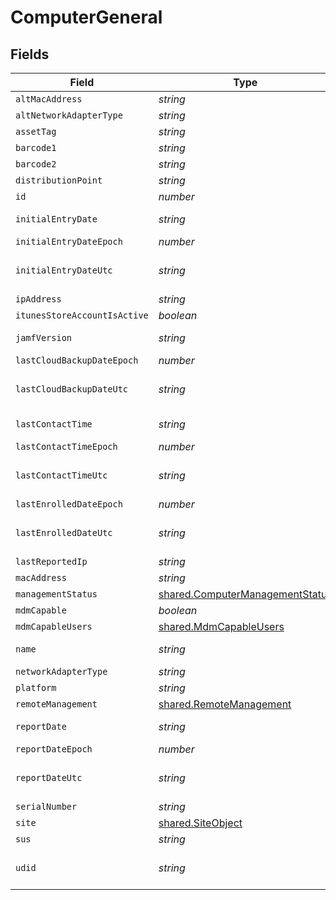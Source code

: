 # ComputerGeneral


## Fields

| Field                                                                                     | Type                                                                                      | Required                                                                                  | Description                                                                               | Example                                                                                   |
| ----------------------------------------------------------------------------------------- | ----------------------------------------------------------------------------------------- | ----------------------------------------------------------------------------------------- | ----------------------------------------------------------------------------------------- | ----------------------------------------------------------------------------------------- |
| `altMacAddress`                                                                           | *string*                                                                                  | :heavy_minus_sign:                                                                        | N/A                                                                                       | E0:AC:CB:97:36:G4                                                                         |
| `altNetworkAdapterType`                                                                   | *string*                                                                                  | :heavy_minus_sign:                                                                        | N/A                                                                                       | IEEE80211                                                                                 |
| `assetTag`                                                                                | *string*                                                                                  | :heavy_minus_sign:                                                                        | N/A                                                                                       |                                                                                           |
| `barcode1`                                                                                | *string*                                                                                  | :heavy_minus_sign:                                                                        | N/A                                                                                       |                                                                                           |
| `barcode2`                                                                                | *string*                                                                                  | :heavy_minus_sign:                                                                        | N/A                                                                                       |                                                                                           |
| `distributionPoint`                                                                       | *string*                                                                                  | :heavy_minus_sign:                                                                        | N/A                                                                                       |                                                                                           |
| `id`                                                                                      | *number*                                                                                  | :heavy_minus_sign:                                                                        | N/A                                                                                       | 1                                                                                         |
| `initialEntryDate`                                                                        | *string*                                                                                  | :heavy_minus_sign:                                                                        | N/A                                                                                       | 2017-07-07 18:37:04                                                                       |
| `initialEntryDateEpoch`                                                                   | *number*                                                                                  | :heavy_minus_sign:                                                                        | N/A                                                                                       | 1499470624555                                                                             |
| `initialEntryDateUtc`                                                                     | *string*                                                                                  | :heavy_minus_sign:                                                                        | N/A                                                                                       | 2017-07-07T18:37:04.555-0500                                                              |
| `ipAddress`                                                                               | *string*                                                                                  | :heavy_minus_sign:                                                                        | N/A                                                                                       | 10.1.1.1                                                                                  |
| `itunesStoreAccountIsActive`                                                              | *boolean*                                                                                 | :heavy_minus_sign:                                                                        | N/A                                                                                       |                                                                                           |
| `jamfVersion`                                                                             | *string*                                                                                  | :heavy_minus_sign:                                                                        | N/A                                                                                       | 9.99.0-t1494340586                                                                        |
| `lastCloudBackupDateEpoch`                                                                | *number*                                                                                  | :heavy_minus_sign:                                                                        | N/A                                                                                       | 1499470624555                                                                             |
| `lastCloudBackupDateUtc`                                                                  | *string*                                                                                  | :heavy_minus_sign:                                                                        | N/A                                                                                       | 2017-07-07T18:37:04.555-0500                                                              |
| `lastContactTime`                                                                         | *string*                                                                                  | :heavy_minus_sign:                                                                        | N/A                                                                                       | 2017-07-07 18:37:04                                                                       |
| `lastContactTimeEpoch`                                                                    | *number*                                                                                  | :heavy_minus_sign:                                                                        | N/A                                                                                       | 1499470624555                                                                             |
| `lastContactTimeUtc`                                                                      | *string*                                                                                  | :heavy_minus_sign:                                                                        | N/A                                                                                       | 2017-07-07T18:37:04.555-0500                                                              |
| `lastEnrolledDateEpoch`                                                                   | *number*                                                                                  | :heavy_minus_sign:                                                                        | N/A                                                                                       | 1499470624555                                                                             |
| `lastEnrolledDateUtc`                                                                     | *string*                                                                                  | :heavy_minus_sign:                                                                        | N/A                                                                                       | 2017-07-07T18:37:04.555-0500                                                              |
| `lastReportedIp`                                                                          | *string*                                                                                  | :heavy_minus_sign:                                                                        | N/A                                                                                       | 192.0.0.1                                                                                 |
| `macAddress`                                                                              | *string*                                                                                  | :heavy_minus_sign:                                                                        | N/A                                                                                       | E0:AC:CB:97:36:G4                                                                         |
| `managementStatus`                                                                        | [shared.ComputerManagementStatus](../../../sdk/models/shared/computermanagementstatus.md) | :heavy_minus_sign:                                                                        | N/A                                                                                       |                                                                                           |
| `mdmCapable`                                                                              | *boolean*                                                                                 | :heavy_minus_sign:                                                                        | N/A                                                                                       |                                                                                           |
| `mdmCapableUsers`                                                                         | [shared.MdmCapableUsers](../../../sdk/models/shared/mdmcapableusers.md)                   | :heavy_minus_sign:                                                                        | N/A                                                                                       |                                                                                           |
| `name`                                                                                    | *string*                                                                                  | :heavy_minus_sign:                                                                        | Name of computer                                                                          | Admins iMac                                                                               |
| `networkAdapterType`                                                                      | *string*                                                                                  | :heavy_minus_sign:                                                                        | N/A                                                                                       | Ethernet                                                                                  |
| `platform`                                                                                | *string*                                                                                  | :heavy_minus_sign:                                                                        | N/A                                                                                       | Mac                                                                                       |
| `remoteManagement`                                                                        | [shared.RemoteManagement](../../../sdk/models/shared/remotemanagement.md)                 | :heavy_minus_sign:                                                                        | N/A                                                                                       |                                                                                           |
| `reportDate`                                                                              | *string*                                                                                  | :heavy_minus_sign:                                                                        | N/A                                                                                       | 2017-07-07 18:37:04                                                                       |
| `reportDateEpoch`                                                                         | *number*                                                                                  | :heavy_minus_sign:                                                                        | N/A                                                                                       | 1499470624555                                                                             |
| `reportDateUtc`                                                                           | *string*                                                                                  | :heavy_minus_sign:                                                                        | N/A                                                                                       | 2017-07-07T18:37:04.555-0500                                                              |
| `serialNumber`                                                                            | *string*                                                                                  | :heavy_minus_sign:                                                                        | N/A                                                                                       | C02Q7KHTGFWF                                                                              |
| `site`                                                                                    | [shared.SiteObject](../../../sdk/models/shared/siteobject.md)                             | :heavy_minus_sign:                                                                        | N/A                                                                                       |                                                                                           |
| `sus`                                                                                     | *string*                                                                                  | :heavy_minus_sign:                                                                        | N/A                                                                                       |                                                                                           |
| `udid`                                                                                    | *string*                                                                                  | :heavy_minus_sign:                                                                        | N/A                                                                                       | 55900BDC-347C-58B1-D249-F32244B11D30                                                      |